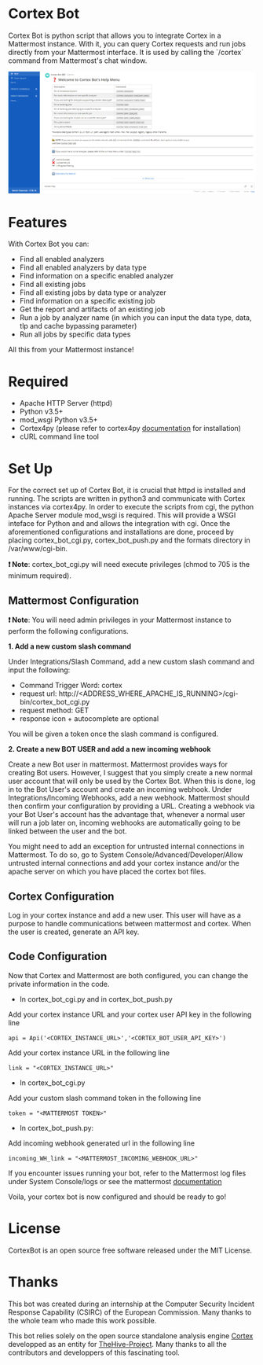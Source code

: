 # Cortex Bot
Cortex Bot is python script that allows you to integrate Cortex in a Mattermost instance. With it, you can query Cortex requests and run jobs directly from your Mattermost interface. It is used by calling the ´/cortex´ command from Mattermost's chat window. 

![](images/help.PNG)

# Features
With Cortex Bot you can:
 - Find all enabled analyzers
 - Find all enabled analyzers by data type
 - Find information on a specific enabled analyzer
 - Find all existing jobs
 - Find all existing jobs by data type or analyzer
 - Find information on a specific existing job
 - Get the report and artifacts of an existing job
 - Run a job by analyzer name (in which you can input the data type, data, tlp and cache bypassing parameter)
 - Run all jobs by specific data types
 
All this from your Mattermost instance!

# Required

- Apache HTTP Server (httpd)
- Python v3.5+
- mod_wsgi Python v3.5+
- Cortex4py (please refer to cortex4py [documentation](https://github.com/TheHive-Project/Cortex4py) for installation)
- cURL command line tool

# Set Up

For the correct set up of Cortex Bot, it is crucial that httpd is installed and running. The scripts are written in python3 and communicate with Cortex instances via cortex4py. In order to execute the scripts from cgi, the python Apache Server module mod_wsgi is required. This will provide a WSGI inteface for Python and and allows the integration with cgi. Once the aforementioned configurations and installations are done, proceed by placing cortex_bot_cgi.py, cortex_bot_push.py and the formats directory in /var/www/cgi-bin. 

**:heavy_exclamation_mark: Note**: cortex_bot_cgi.py will need execute privileges (chmod to 705 is the minimum required).


## Mattermost Configuration


**:heavy_exclamation_mark: Note**: You will need admin privileges in your Mattermost instance to perform the following configurations. 

**1. Add a new custom slash command**

Under Integrations/Slash Command, add a new custom slash command and input the following:
 
* Command Trigger Word: cortex
* request url: http://<ADDRESS_WHERE_APACHE_IS_RUNNING>/cgi-bin/cortex_bot_cgi.py
* request method: GET
* response icon + autocomplete are optional

You will be given a token once the slash command is configured.

**2. Create a new BOT USER and add a new incoming webhook**

Create a new Bot user in mattermost. Mattermost provides ways for creating Bot users. However, I suggest that you simply create a new normal user account that will only be used by the Cortex Bot. When this is done, log in to the Bot User's account and create an incoming webhook.
Under Integrations/Incoming Webhooks, add a new webhook. Mattermost should then confirm your configuration by providing a URL. Creating a webhook via your Bot User's account has the advantage that, whenever a normal user will run a job later on, incoming webhooks are automatically going to be linked between the user and the bot. 

You might need to add an exception for untrusted internal connections in Mattermost. To do so, go to System Console/Advanced/Developer/Allow untrusted internal connections and add your cortex instance and/or the apache server on which you have placed the cortex bot files.


## Cortex Configuration


Log in your cortex instance and add a new user. This user will have as a purpose to handle communications between mattermost and cortex. When the user is created, generate an API key.


## Code Configuration


Now that Cortex and Mattermost are both configured, you can change the private information in the code.

* In cortex_bot_cgi.py and in cortex_bot_push.py

Add your cortex instance URL and your cortex user API key in the following line
```
api = Api('<CORTEX_INSTANCE_URL>','<CORTEX_BOT_USER_API_KEY>')
```

Add your cortex instance URL in the following line
```
link = "<CORTEX_INSTANCE_URL>"
```

* In cortex_bot_cgi.py

Add your custom slash command token in the following line
```
token = "<MATTERMOST TOKEN>"
```

* In cortex_bot_push.py:

Add incoming webhook generated url in the following line
```
incoming_WH_link = "<MATTERMOST_INCOMING_WEBHOOK_URL>"
```


If you encounter issues running your bot, refer to the Mattermost log files under System Console/logs or see the mattermost [documentation](https://docs.mattermost.com/)

Voila, your cortex bot is now configured and should be ready to go!

# License

CortexBot is an open source free software released under the MIT License.  

# Thanks

This bot was created during an internship at the Computer Security Incident Response Capability (CSIRC) of the European Commission. Many thanks to the whole team who made this work possible. 

This bot relies solely on the open source standalone analysis engine [Cortex](https://github.com/TheHive-Project/Cortex) developped as an entity for [TheHive-Project](https://github.com/TheHive-Project). Many thanks to all the contributors and developpers of this fascinating tool.

